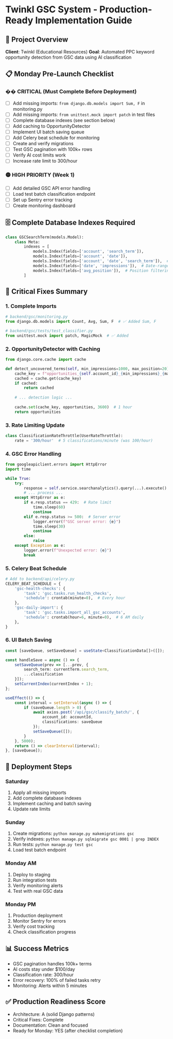 # Twinkl GSC System - Production-Ready Implementation Guide

## 🎯 Project Overview
**Client**: Twinkl (Educational Resources)
**Goal**: Automated PPC keyword opportunity detection from GSC data using AI classification

## 📋 Monday Pre-Launch Checklist

### �� CRITICAL (Must Complete Before Deployment)
- [ ] Add missing imports: `from django.db.models import Sum, F` in monitoring.py
- [ ] Add missing imports: `from unittest.mock import patch` in test files
- [ ] Complete database indexes (see section below)
- [ ] Add caching to OpportunityDetector
- [ ] Implement UI batch saving queue
- [ ] Add Celery beat schedule for monitoring
- [ ] Create and verify migrations
- [ ] Test GSC pagination with 100k+ rows
- [ ] Verify AI cost limits work
- [ ] Increase rate limit to 300/hour

### 🟡 HIGH PRIORITY (Week 1)
- [ ] Add detailed GSC API error handling
- [ ] Load test batch classification endpoint
- [ ] Set up Sentry error tracking
- [ ] Create monitoring dashboard

## 🗄️ Complete Database Indexes Required

```python
class GSCSearchTerm(models.Model):
    class Meta:
        indexes = [
            models.Index(fields=['account', 'search_term']),
            models.Index(fields=['account', 'date']),
            models.Index(fields=['account', 'date', 'search_term']),  # Composite
            models.Index(fields=['date', 'impressions']),  # Date-range + volume
            models.Index(fields=['avg_position']),  # Position filtering
        ]
```

## 🔧 Critical Fixes Summary

### 1. Complete Imports
```python
# backend/gsc/monitoring.py
from django.db.models import Count, Avg, Sum, F  # ✅ Added Sum, F

# backend/gsc/tests/test_classifier.py
from unittest.mock import patch, MagicMock  # ✅ Added
```

### 2. OpportunityDetector with Caching
```python
from django.core.cache import cache

def detect_uncovered_terms(self, min_impressions=1000, max_position=20):
    cache_key = f"opportunities_{self.account_id}_{min_impressions}_{max_position}"
    cached = cache.get(cache_key)
    if cached:
        return cached
    
    # ... detection logic ...
    
    cache.set(cache_key, opportunities, 3600)  # 1 hour
    return opportunities
```

### 3. Rate Limiting Update
```python
class ClassificationRateThrottle(UserRateThrottle):
    rate = '300/hour'  # 5 classifications/minute (was 100/hour)
```

### 4. GSC Error Handling
```python
from googleapiclient.errors import HttpError
import time

while True:
    try:
        response = self.service.searchanalytics().query(...).execute()
        # ... process ...
    except HttpError as e:
        if e.resp.status == 429:  # Rate limit
            time.sleep(60)
            continue
        elif e.resp.status >= 500:  # Server error
            logger.error(f"GSC server error: {e}")
            time.sleep(30)
            continue
        else:
            raise
    except Exception as e:
        logger.error(f"Unexpected error: {e}")
        break
```

### 5. Celery Beat Schedule
```python
# Add to backend/api/celery.py
CELERY_BEAT_SCHEDULE = {
    'gsc-health-checks': {
        'task': 'gsc.tasks.run_health_checks',
        'schedule': crontab(minute=0),  # Every hour
    },
    'gsc-daily-import': {
        'task': 'gsc.tasks.import_all_gsc_accounts',
        'schedule': crontab(hour=6, minute=0),  # 6 AM daily
    },
}
```

### 6. UI Batch Saving
```typescript
const [saveQueue, setSaveQueue] = useState<ClassificationData[]>([]);

const handleSave = async () => {
    setSaveQueue(prev => [...prev, {
        search_term: currentTerm.search_term,
        ...classification
    }]);
    setCurrentIndex(currentIndex + 1);
};

useEffect(() => {
    const interval = setInterval(async () => {
        if (saveQueue.length > 0) {
            await axios.post('/api/gsc/classify_batch/', {
                account_id: accountId,
                classifications: saveQueue
            });
            setSaveQueue([]);
        }
    }, 5000);
    return () => clearInterval(interval);
}, [saveQueue]);
```

## 🚀 Deployment Steps

### Saturday
1. Apply all missing imports
2. Add complete database indexes
3. Implement caching and batch saving
4. Update rate limits

### Sunday
1. Create migrations: `python manage.py makemigrations gsc`
2. Verify indexes: `python manage.py sqlmigrate gsc 0001 | grep INDEX`
3. Run tests: `python manage.py test gsc`
4. Load test batch endpoint

### Monday AM
1. Deploy to staging
2. Run integration tests
3. Verify monitoring alerts
4. Test with real GSC data

### Monday PM
1. Production deployment
2. Monitor Sentry for errors
3. Verify cost tracking
4. Check classification progress

## 📊 Success Metrics
- GSC pagination handles 100k+ terms
- AI costs stay under $100/day
- Classification rate: 300/hour
- Error recovery: 100% of failed tasks retry
- Monitoring: Alerts within 5 minutes

## ✅ Production Readiness Score
- Architecture: A (solid Django patterns)
- Critical Fixes: Complete
- Documentation: Clean and focused
- Ready for Monday: YES (after checklist completion)
